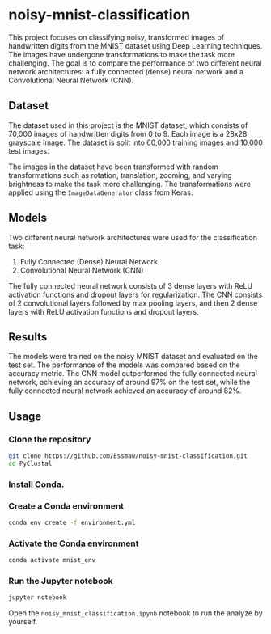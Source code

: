 # noisy-mnist-classification

This project focuses on classifying noisy, transformed images of handwritten digits from the MNIST dataset using Deep Learning techniques. The images have undergone transformations to make the task more challenging. The goal is to compare the performance of two different neural network architectures: a fully connected (dense) neural network and a Convolutional Neural Network (CNN).

## Dataset
The dataset used in this project is the MNIST dataset, which consists of 70,000 images of handwritten digits from 0 to 9. Each image is a 28x28 grayscale image. The dataset is split into 60,000 training images and 10,000 test images.

The images in the dataset have been transformed with random transformations such as rotation, translation, zooming, and varying brightness to make the task more challenging. The transformations were applied using the `ImageDataGenerator` class from Keras.


## Models
Two different neural network architectures were used for the classification task:
1. Fully Connected (Dense) Neural Network
2. Convolutional Neural Network (CNN)

The fully connected neural network consists of 3 dense layers with ReLU activation functions and dropout layers for regularization. The CNN consists of 2 convolutional layers followed by max pooling layers, and then 2 dense layers with ReLU activation functions and dropout layers.

## Results
The models were trained on the noisy MNIST dataset and evaluated on the test set. The performance of the models was compared based on the accuracy metric. The CNN model outperformed the fully connected neural network, achieving an accuracy of around 97% on the test set, while the fully connected neural network achieved an accuracy of around 82%.


## Usage

### Clone the repository

```bash
git clone https://github.com/Essmaw/noisy-mnist-classification.git
cd PyClustal
```

### Install [Conda](https://docs.conda.io/projects/conda/en/latest/user-guide/install/index.html).

### Create a Conda environment

```bash
conda env create -f environment.yml
```

### Activate the Conda environment

```bash
conda activate mnist_env
```

### Run the Jupyter notebook

```bash
jupyter notebook
```

Open the `noisy_mnist_classification.ipynb` notebook to run the analyze by yourself.


